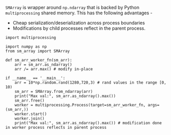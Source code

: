 `SMArray` is wrapper around `np.ndarray` that is backed by Python `multiprocessing` shared memory. This has the following advantages -  
- Cheap serialization/deserialization across process boundaries
- Modifications by child processes reflect in the parent process. 
```
import multiprocessing

import numpy as np
from sm_array import SMArray

def sm_arr_worker_fn(sm_arr):
    arr = sm_arr.as_ndarray()
    arr /= arr.max() # modify in-place

if __name__ == '__main__':
    arr = 10*np.random.rand(1280,720,3) # rand values in the range [0, 10)
    sm_arr = SMArray.from_ndarray(arr)
    print("Max val:", sm_arr.as_ndarray().max())
    sm_arr.free()
    worker = multiprocessing.Process(target=sm_arr_worker_fn, args=(sm_arr,))
    worker.start()
    worker.join()
    print("Max val:", sm_arr.as_ndarray().max()) # modification done in worker process reflects in parent process
```
